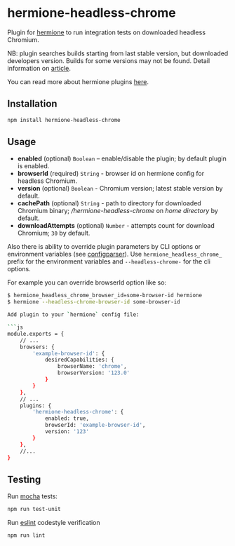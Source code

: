 # hermione-headless-chrome

Plugin for [hermione](https://github.com/gemini-testing/hermione) to run integration tests on downloaded headless Chromium.

NB: plugin searches builds starting from last stable version, but downloaded developers version. Builds for some versions may not be found. Detail information on [article](https://www.chromium.org/getting-involved/download-chromium).

You can read more about hermione plugins [here](https://github.com/gemini-testing/hermione#plugins).

## Installation

```bash
npm install hermione-headless-chrome
```

## Usage

* **enabled** (optional) `Boolean` – enable/disable the plugin; by default plugin is enabled.
* **browserId** (required) `String` - browser id on hermione config for headless Chromium.
* **version** (optional) `Boolean` - Chromium version; latest stable version by default.
* **cachePath** (optional) `String` - path to directory for downloaded Chromium binary; */hermione-headless-chrome* on *home directory* by default.
* **downloadAttempts** (optional) `Number` - attempts count for download Chromium; `30` by default.

Also there is ability to override plugin parameters by CLI options or environment variables
(see [configparser](https://github.com/gemini-testing/configparser)).
Use `hermione_headless_chrome_` prefix for the environment variables and `--headless-chrome-` for the cli options.

For example you can override browserId option like so:
```bash
$ hermione_headless_chrome_browser_id=some-browser-id hermione
$ hermione --headless-chrome-browser-id some-browser-id

Add plugin to your `hermione` config file:

```js
module.exports = {
    // ...
    browsers: {
        'example-browser-id': {
            desiredCapabilities: {
                browserName: 'chrome',
                browserVersion: '123.0'
            }
        }
    },
    // ...
    plugins: {
        'hermione-headless-chrome': {
            enabled: true,
            browserId: 'example-browser-id',
            version: '123'
        }
    },
    //...
}
```

## Testing

Run [mocha](http://mochajs.org) tests:
```bash
npm run test-unit
```

Run [eslint](http://eslint.org) codestyle verification
```bash
npm run lint
```
